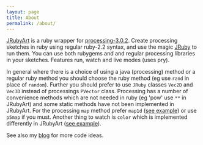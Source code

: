 ```yaml
---
layout: page
title: About
permalink: /about/
---
```


[JRubyArt][jruby_art] is a ruby wrapper for [processing-3.0.2][processing]. Create processing sketches in ruby using regular ruby-2.2 syntax, and use the magic [JRuby][jruby] to run them. You can use both rubygems and and regular processing libraries in your sketches. Features run, watch and live modes (uses pry).

In general where there is a choice of using a java (processing) method or a regular ruby method you should choose the ruby method (eg use `rand` in place of `random`). Further you should prefer to use `JRuby` classes `Vec2D` and `Vec3D` instead of processings `PVector` class. Processing has a number of convenience methods which are not needed in ruby (eg 'pow' use `**` in JRubyArt) and some static methods have not been implemented in JRubyArt. For the processing `map` method prefer `map1d` ([see example][map1d]) or use `p5map` if you must. Another thing to watch is `color` which is implemented differently in JRubyArt ([see example][color]).

See also my [blog][blog] for more code ideas.
  
[jruby]: http://jruby.org
[processing]: https://processing.org

[jruby_art]: https://ruby-processing.github.io/index.html
[color]: https://github.com/ruby-processing/samples4ruby-processing3/blob/master/processing_app/basics/color/creating.rb
[map1d]: https://github.com/ruby-processing/samples4ruby-processing3/blob/master/processing_app/basics/arrays/array.rb
[blog]:http://monkstone.github.io/
